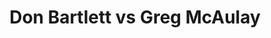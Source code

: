---
title: Don Bartlett vs Greg McAulay
player1:
  name: Bartlett, Don
  percent: 94
  wins: 0
  losses: 1
player2:
  name: McAulay, Greg
  percent: 83
  wins: 1
  losses: 0
games:
- player1:
    team: AB
    position: Lead
    percent: 94
    win: 0
    loss: 1
  player2:
    team: BC
    position: Fourth
    percent: 83
    win: 1
    loss: 0
  event: Brier
  year: 2000
  draw: Round Robin(6)
  score: BC 8 - AB 3
- player1:
    team: MAR
    position: Lead
    percent: 84
    win: 1
    loss: 0
  player2:
    team: MCA
    position: Third
    percent: 80
    win: 0
    loss: 1
  event: Trials (Men)
  year: 2001
  draw: Round Robin(8)
  score: MCA 3 - MAR 5
---